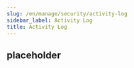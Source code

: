 ```yaml
---
slug: /en/manage/security/activity-log
sidebar_label: Activity Log
title: Activity Log
---
```


## placeholder

